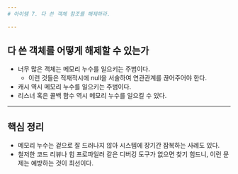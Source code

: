 ```yaml
---
# 아이템 7. 다 쓴 객체 참조를 해제하라.

---
```

## 다 쓴 객체를 어떻게 해제할 수 있는가
- 너무 많은 객체는 메모리 누수를 일으키는 주범이다.
	- 이런 것들은 적재적시에 null을 서술하여 연관관계를 끊어주어야 한다.
- 캐시 역시 메모리 누수를 일으키는 주범이다.
- 리스너 혹은 콜백 함수 역시 메모리 누수를 일으킬 수 있다.

---
## 핵심 정리
- 메모리 누수는 겉으로 잘 드러나지 않아 시스템에 장기간 잠복하는 사례도 있다.
- 철저한 코드 리뷰나 힙 프로파일러 같은 디버깅 도구가 없으면 찾기 힘드니, 이런 문제는 예방하는 것이 최선이다.


